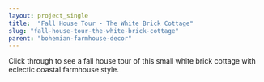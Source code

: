 ```yaml
---
layout: project_single
title:  "Fall House Tour - The White Brick Cottage"
slug: "fall-house-tour-the-white-brick-cottage"
parent: "bohemian-farmhouse-decor"
---
```

Click through to see a fall house tour of this small white brick cottage with eclectic coastal farmhouse style.